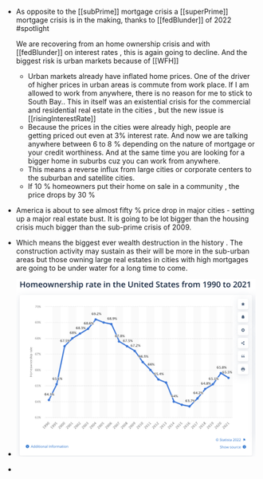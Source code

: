 - As opposite to the [[subPrime]] mortgage crisis a [[superPrime]] mortgage crisis is in the making, thanks to [[fedBlunder]] of 2022 #spotlight
  
  We are recovering from an home ownership crisis and with [[fedBlunder]] on interest rates , this is again going to decline.  And the biggest risk is urban markets  because of [[WFH]]
	- Urban markets already have inflated home prices.  One of the driver of higher prices in urban areas is commute from work place.  If I am allowed to work from anywhere, there is no reason for me to stick to South Bay.. This in itself was an existential crisis for the commercial and residential real estate in the cities , but the new issue is [[risingInterestRate]]
	- Because the prices in the cities were already high,  people are getting priced out even at 3% interest rate. And now we are talking anywhere between 6  to 8 % depending on the nature of mortgage or your credit worthiness. And at the same time you are looking for a bigger home in suburbs cuz you can work from anywhere.
	- This means a reverse influx from large cities  or corporate centers to the suburban and satellite cities.
	- If 10 % homeowners put their home on sale in a community , the price drops by 30 %
- America is about to see almost fifty % price drop in major cities -  setting up a major real estate bust. It is going to be lot bigger than the housing crisis much bigger than the sub-prime crisis of 2009.
- Which means the biggest ever wealth destruction in the history . The construction activity may sustain as their will be more in the sub-urban areas but those owning large real estates in cities with high mortgages are going to be under water for a long time to come.
- ![image.png](../assets/image_1669346406189_0.png)
-
